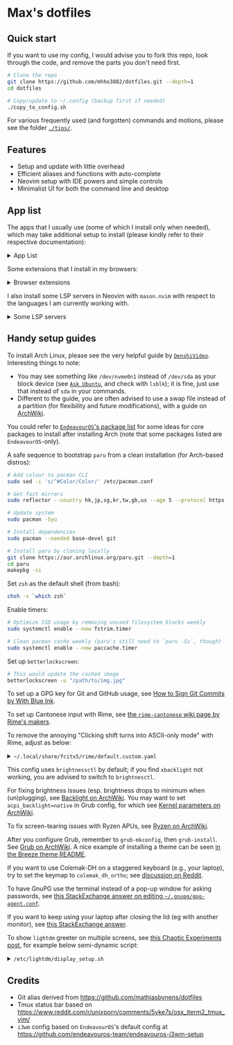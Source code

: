# Max's dotfiles

## Quick start

If you want to use my config, I would advise you to fork this repo,
look through the code, and remove the parts you don't need first.

```bash
# Clone the repo
git clone https://github.com/mhho3082/dotfiles.git --depth=1
cd dotfiles

# Copy/update to ~/.config (backup first if needed)
./copy_to_config.sh
```

For various frequently used (and forgotten) commands and motions,
please see the folder [`./tips/`](https://github.com/mhho3082/dotfiles/tree/main/tips).

## Features

- Setup and update with little overhead
- Efficient aliases and functions with auto-complete
- Neovim setup with IDE powers and simple controls
- Minimalist UI for both the command line and desktop

## App list

The apps that I usually use
(some of which I install only when needed),
which may take additional setup to install
(please kindly refer to their respective documentation):

<details>
<summary> App List </summary>

- CLI and TUI
  - [`zsh`](https://zsh.sourceforge.io/)
  - [`eza`](https://github.com/eza-community/eza)
  - [`fd`](https://github.com/sharkdp/fd)
  - [`zoxide`](https://github.com/ajeetdsouza/zoxide)
  - [`fzf`](https://github.com/junegunn/fzf)
  - [`ripgrep`](https://github.com/BurntSushi/ripgrep)
  - [`xsel`](https://github.com/kfish/xsel)
  - [`libqalculate`](https://github.com/Qalculate/libqalculate)
  - [`trash-cli`](https://github.com/andreafrancia/trash-cli)
- Coding
  - [`neovim`](https://neovim.io/)
  - [`github-cli`](https://cli.github.com/)
  - [`difftastic`](https://github.com/Wilfred/difftastic)
  - [`base-devel`](https://archlinux.org/groups/x86_64/base-devel/)
  - [`llvm`](https://llvm.org/) (for C/C++ [`clangd`](https://clangd.llvm.org/) in editors)
- Version managers
  - [`nvm`](https://github.com/nvm-sh/nvm)
  - [`pyenv`](https://github.com/pyenv/pyenv) and [`pyenv-virtualenv`](https://github.com/pyenv/pyenv-virtualenv)
  - [`rustup`](https://rustup.rs/)
- Writing
  - [`fcitx5`](https://fcitx-im.org/wiki/Fcitx_5)
    - [`fcitx5-rime`](https://github.com/fcitx/fcitx5-rime) +
      [`rime-cantonese`](https://github.com/rime/rime-cantonese) (for Cantonese)
    - [`fcitx5-mozc`](https://github.com/google/mozc) (for Japanese)
  - [`libreoffice-fresh`](https://www.libreoffice.org/)
    - [LanguageTool extension](https://extensions.libreoffice.org/en/extensions/show/languagetool)
  - [`pandoc-bin`](https://pandoc.org/)
    - [`texlive`](https://tug.org/texlive/)
    - [`pandoc-crossref-bin`](https://github.com/lierdakil/pandoc-crossref)
    - [`mermaid-filter`](https://github.com/raghur/mermaid-filter)
  - [`zathura`](https://pwmt.org/projects/zathura/)
    - [`zathura-pdf-mupdf`](https://github.com/pwmt/zathura-pdf-mupdf)
    - [`zaread`](https://github.com/paoloap/zaread)
  - [`mousepad`](https://github.com/codebrainz/mousepad)
- Web surfing
  - [`firefox`](https://www.mozilla.org/en-US/firefox/)
  - [`chromium`](https://www.chromium.org/Home/)
  - [`discord`](https://discord.com/)
- Desktop environment setup
  - [`i3-wm`](https://i3wm.org/)
  - [`paru`](https://github.com/Morganamilo/paru)
  - [`wezterm`](https://github.com/wez/wezterm)
  - [`betterlockscreen`](https://github.com/betterlockscreen/betterlockscreen)
  - [`feh`](https://feh.finalrewind.org/)
  - [`rofi`](https://github.com/davatorium/rofi)
  - [`polybar`](https://github.com/polybar/polybar)
  - [`brightnessctl`](https://github.com/Hummer12007/brightnessctl)
  - [`xidlehook`](https://gitlab.com/jD91mZM2/xidlehook)
  - [`redshift`](http://jonls.dk/redshift/)
  - [`networkmanager-dispatcher-ntpd`](https://man.archlinux.org/man/NetworkManager-dispatcher.8.en)
- Utilities
  - [`htop`](https://htop.dev/)
  - [`flameshot`](https://flameshot.org/)
  - [`xsane`](http://www.sane-project.org/)
  - [`bashmount`](https://github.com/jamielinux/bashmount)
  - [`bluetuith`](https://github.com/darkhz/bluetuith)
  - [`ventoy`](https://www.ventoy.net)
- Fonts
  - [`ttf-jetbrains-mono-nerd`](https://www.jetbrains.com/lp/mono/)
  - [`noto-fonts`](https://fonts.google.com/noto)
  - [`noto-fonts-emoji`](https://fonts.google.com/noto/specimen/Noto+Emoji)
  - [`ttf-ms-fonts`](https://wiki.archlinux.org/title/Microsoft_fonts)
- Themes
  - [`nwg-look`](https://github.com/nwg-piotr/nwg-look)
  - [`gruvbox-material-gtk-theme-git`](https://github.com/TheGreatMcPain/gruvbox-material-gtk)
  - [`qogir-icon-theme`](https://github.com/vinceliuice/Qogir-icon-theme)
  - [`fcitx5-gruvbox-dark-theme-git`](https://github.com/pu-007/fcitx5-gruvbox-dark-theme)
  - [`grub-theme-vimix`](https://github.com/Se7endAY/grub2-theme-vimix)
  - [`lightdm-webkit-theme-litarvan`](https://github.com/Litarvan/lightdm-webkit-theme-litarvan)

</details>

Some extensions that I install in my browsers:

<details>
<summary> Browser extensions </summary>

- [`Vimium`](https://github.com/philc/vimium)
- [`uBlock Origin`](https://github.com/gorhill/uBlock)
- [`Dark Background and Light Text`](https://github.com/m-khvoinitsky/dark-background-light-text-extension)
- [`Redirector`](https://github.com/einaregilsson/Redirector)
- [`Tab Session Manager`](https://github.com/sienori/Tab-Session-Manager)
- [`HTTPS Everywhere`](https://www.eff.org/https-everywhere)
- [`Facebook Container`](https://addons.mozilla.org/en-US/firefox/addon/facebook-container/)

Gruvbox theme for browsers is [`teatwig/gruvbox-firefox-themes`](https://github.com/teatwig/gruvbox-firefox-themes)

(You may want to also activate additional filter lists in `uBlock Origin`
for things such as Facebook or cookie banners;
please refer to their [wiki](https://github.com/gorhill/uBlock/wiki).)

</details>

I also install some LSP servers in Neovim with `mason.nvim`
with respect to the languages I am currently working with.

<details>
<summary> Some LSP servers </summary>

- JS/TS
  - `tsserver`
  - `prettierd`
- CSS
  - `css-lsp`
- Lua
  - `lua-language-server`
  - `stylua`
- C/C++
  - `clangd`
- Markdown
  - `harper_ls`
  - `marksman`
- Bash
  - `bash-language-server`
  - `beautysh`

</details>

## Handy setup guides

To install Arch Linux, please see the very helpful guide by [`DenshiVideo`](https://www.youtube.com/watch?v=68z11VAYMS8).
Interesting things to note:

- You may see something like `/dev/nvme0n1` instead of `/dev/sda` as your block device
  (see [`Ask Ubuntu`](https://askubuntu.com/a/932336), and check with `lsblk`);
  it is fine, just use that instead of `sda` in your commands.
- Different to the guide, you are often advised to use a swap file instead of a partition
  (for flexibility and future modifications), with a guide on [ArchWiki](https://wiki.archlinux.org/title/Swap#Swap_file).

You could refer to [`EndeavourOS`'s package list](https://github.com/endeavouros-team/EndeavourOS-packages-lists)
for some ideas for core packages to install after installing Arch
(note that some packages listed are `EndeavourOS`-only).

A safe sequence to bootstrap `paru` from a clean installation
(for Arch-based distros):

```bash
# Add colour to pacman CLI
sudo sed -i 's/^#Color/Color/' /etc/pacman.conf

# Get fast mirrors
sudo reflector --country hk,jp,sg,kr,tw,gb,us --age 5 --protocol https --sort rate --fastest 10 --verbose --save /etc/pacman.d/mirrorlist

# Update system
sudo pacman -Syu

# Install dependencies
sudo pacman --needed base-devel git

# Install paru by cloning locally
git clone https://aur.archlinux.org/paru.git --depth=1
cd paru
makepkg -si
```

Set `zsh` as the default shell (from bash):

```bash
chsh -s `which zsh`
```

Enable timers:

```bash
# Optimize SSD usage by removing unused filesystem blocks weekly
sudo systemctl enable --now fstrim.timer

# Clean pacman cache weekly (paru's still need to `paru -Sc`, though)
sudo systemctl enable --now paccache.timer
```

Set up `betterlockscreen`:

```bash
# This would update the cached image
betterlockscreen -u "/path/to/img.jpg"
```

To set up a GPG key for Git and GitHub usage, see
[How to Sign Git Commits by With Blue Ink](https://withblue.ink/2020/05/17/how-and-why-to-sign-git-commits.html).

To set up Cantonese input with Rime, see
[the `rime-cantonese` wiki page by Rime's makers](https://github.com/rime/rime-cantonese/wiki).

To remove the annoying "Clicking shift turns into ASCII-only mode" with Rime, adjust as below:

<details>
<summary> <code>~/.local/share/fcitx5/rime/default.custom.yaml</code> </summary>

```yaml
patch:
  schema_list:
    # ...
  ascii_composer:
    good_old_caps_lock: true
    switch_key:
      # Shift_L: inline_ascii
      # Shift_R: commit_text
      Shift_L: noop
      Shift_R: noop
      Control_L: noop
      Control_R: noop
      Caps_Lock: clear
      Eisu_toggle: clear
```

</details>

This config uses `brightnessctl` by default;
if you find `xbacklight` not working, you are advised to switch to `brightnesctl`.

For fixing brightness issues
(esp. brightness drops to minimum when (un)plugging), see
[Backlight on ArchWiki](https://wiki.archlinux.org/title/Backlight#Kernel_command-line_options).
You may want to set `acpi_backlight=native` in Grub config, for which see
[Kernel parameters on ArchWiki](https://wiki.archlinux.org/title/Kernel_parameters).

To fix screen-tearing issues with Ryzen APUs, see
[Ryzen on ArchWiki](<https://wiki.archlinux.org/title/Ryzen#Screen-tearing_(APU)>).

After you configure Grub, remember to `grub-mkconfig`, then `grub-install`.
See [Grub on ArchWiki](https://wiki.archlinux.org/title/GRUB#Configuration).
A nice example of installing a theme can be seen
[in the Breeze theme README](https://github.com/gustawho/grub2-theme-breeze#installation).

If you want to use Colemak-DH on a staggered keyboard (e.g., your laptop),
try to set the keymap to `colemak_dh_ortho`;
see [discussion on Reddit](https://www.reddit.com/r/Colemak/comments/wqcspl/colemak_dh_on_linux/).

To have GnuPG use the terminal instead of a pop-up window for asking passwords,
see [this StackExchange answer on editing `~/.gnupg/gpg-agent.conf`](https://unix.stackexchange.com/a/724765).

If you want to keep using your laptop after closing the lid
(eg with another monitor),
see [this StackExchange answer](https://unix.stackexchange.com/a/52645).

To show `lightdm` greeter on multiple screens,
see [this Chaotic Experiments post](https://chaoticlab.io/posts/lightdm-extmonitor/),
for example below semi-dynamic script:

<!-- Use :r!cat /etc/lightdm/display_setup.sh to copy to below -->

<details>
<summary> <code>/etc/lightdm/display_setup.sh</code> </summary>

```bash
#!/bin/sh

# Primary display is always known, typically something like eDP for laptops;
# Please check xrandr to be sure
PRIMARY_MONITOR="eDP"

# Get all connected monitors except the primary one
OTHER_MONITORS=$(xrandr --query | grep " connected" | grep -v "$PRIMARY_MONITOR" | cut -d" " -f1)

# Enable the primary monitor first
xrandr --output "$PRIMARY_MONITOR" --auto --primary

# Loop through all other connected monitors and mirror them to the primary monitor
for MONITOR in $OTHER_MONITORS; do
    xrandr --output "$MONITOR" --auto --same-as "$PRIMARY_MONITOR"
done
```

</details>

## Credits

- Git alias derived from
  https://github.com/mathiasbynens/dotfiles
- Tmux status bar based on
  https://www.reddit.com/r/unixporn/comments/5vke7s/osx_iterm2_tmux_vim/
- `i3wm` config based on `EndeavourOS`'s default config at
  https://github.com/endeavouros-team/endeavouros-i3wm-setup
